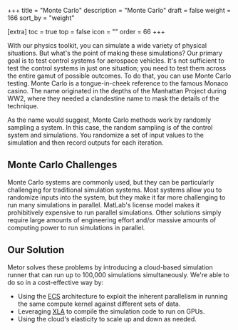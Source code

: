 +++
title = "Monte Carlo"
description = "Monte Carlo"
draft = false
weight = 166
sort_by = "weight"

[extra]
toc = true
top = false
icon = ""
order = 66
+++

With our physics toolkit, you can simulate a wide variety of physical situations. But what's the point of making these simulations?
Our primary goal is to test control systems for aerospace vehicles.
It's not sufficient to test the control systems in just one situation; you need to test them across the entire gamut of possible outcomes.
To do that, you can use Monte Carlo testing. Monte Carlo is a tongue-in-cheek reference to the famous Monaco casino.
The name originated in the depths of the Manhattan Project during WW2, where they needed a clandestine name to mask the details of the technique.

As the name would suggest, Monte Carlo methods work by randomly sampling a system. In this case, the random sampling is of the control system and simulations. You randomize a set of input values to the simulation and then record outputs for each iteration.

## Monte Carlo Challenges

Monte Carlo systems are commonly used, but they can be particularly challenging for traditional simulation systems.
Most systems allow you to randomize inputs into the system, but they make it far more challenging to run many simulations in parallel.
MatLab's license model makes it prohibitively expensive to run parallel simulations.
Other solutions simply require large amounts of engineering effort and/or massive amounts of computing power to run simulations in parallel.

## Our Solution

Metor solves these problems by introducing a cloud-based simulation runner that can run up to 100,000 simulations simultaneously. We're able to do so in a cost-effective way by:

- Using the [ECS](https://en.wikipedia.org/wiki/Entity_component_system) architecture to exploit the inherent parallelism in running the same compute kernel against different sets of data.
- Leveraging [XLA](https://openxla.org/xla) to compile the simulation code to run on GPUs.
- Using the cloud's elasticity to scale up and down as needed.
